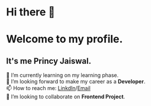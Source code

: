 # Hi there 👋
# **Welcome to my profile.**
## It's me Princy Jaiswal.
🌱 I’m currently learning on my learning phase.
<br>
🔭 I’m looking forward to make my career as a **Developer**.
<br>
📫 How to reach me: [LinkdIn](https://www.linkedin.com/in/princy-jaiswal-105a46219/)/[Email](jprincy933@gmail.com)
<br>
👯 I’m looking to collaborate on **Frontend Project**.


